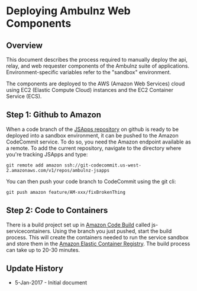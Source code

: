# Deploying Ambulnz Web Components

## Overview

This document describes the process required to manually deploy the api, relay, and 
web requester components of the Ambulnz suite of applications. Environment-specific
variables refer to the "sandbox" environment.

The components are deployed to the AWS (Amazon Web Services) cloud using EC2 
(Elastic Compute Cloud) instances and the 
EC2 Container Service (ECS).

## Step 1: Github to Amazon

When a code branch of the [JSApps repository](https://github.com/AmbulnzLLC/JSApps) on github is ready to be deployed into
a sandbox environment, it can be pushed to the Amazon CodeCommit service. To do so, you need the Amazon endpoint available as a remote. To add
the current repository, navigate to the directory where you're tracking JSApps and type:

```git remote add amazon ssh://git-codecommit.us-west-2.amazonaws.com/v1/repos/ambulnz-jsapps```

You can then push your code branch to CodeCommit using the git cli:

```git push amazon feature/AM-xxx/fixBrokenThing```

## Step 2: Code to Containers

There is a build project set up in [Amazon Code Build](https://us-west-2.console.aws.amazon.com/codebuild/home?region=us-west-2#/projects) called js-servicecontainers. Using the branch
you just pushed, start the build process. This will create the containers needed to run the service sandbox and store them in the [Amazon Elastic Container Registry](https://us-west-2.console.aws.amazon.com/ecs/home?region=us-west-2#/repositories).
The build process can take up to 20-30 minutes.

## Update History
* 5-Jan-2017 - Initial document

